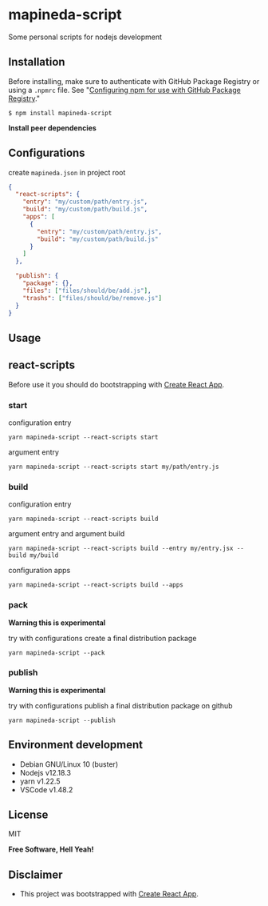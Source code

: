 # mapineda-script

Some personal scripts for nodejs development

## Installation

Before installing, make sure to authenticate with GitHub Package Registry or using a `.npmrc` file. See "[Configuring npm for use with GitHub Package Registry](https://help.github.com/en/articles/configuring-npm-for-use-with-github-package-registry#authenticating-to-github-package-registry)."

`$ npm install mapineda-script`

**Install peer dependencies**

## Configurations

create `mapineda.json` in project root

```json
{
  "react-scripts": {
    "entry": "my/custom/path/entry.js",
    "build": "my/custom/path/build.js",
    "apps": [
      {
        "entry": "my/custom/path/entry.js",
        "build": "my/custom/path/build.js"
      }
    ]
  },

  "publish": {
    "package": {},
    "files": ["files/should/be/add.js"],
    "trashs": ["files/should/be/remove.js"]
  }
}
```

## Usage

## react-scripts

Before use it you should do bootstrapping with [Create React App](https://github.com/facebook/create-react-app).

### start

configuration entry

```shell
yarn mapineda-script --react-scripts start
```

argument entry

```shell
yarn mapineda-script --react-scripts start my/path/entry.js
```

### build

configuration entry

```shell
yarn mapineda-script --react-scripts build
```

argument entry and argument build

```shell
yarn mapineda-script --react-scripts build --entry my/entry.jsx --build my/build
```

configuration apps

```shell
yarn mapineda-script --react-scripts build --apps
```

### pack

**Warning this is experimental**

try with configurations create a final distribution package

```shell
yarn mapineda-script --pack
```

### publish

**Warning this is experimental**

try with configurations publish a final distribution package on github

```shell
yarn mapineda-script --publish
```

## Environment development

- Debian GNU/Linux 10 (buster)
- Nodejs v12.18.3
- yarn v1.22.5
- VSCode v1.48.2

## License

MIT

**Free Software, Hell Yeah!**

## Disclaimer

- This project was bootstrapped with [Create React App](https://github.com/facebook/create-react-app).
